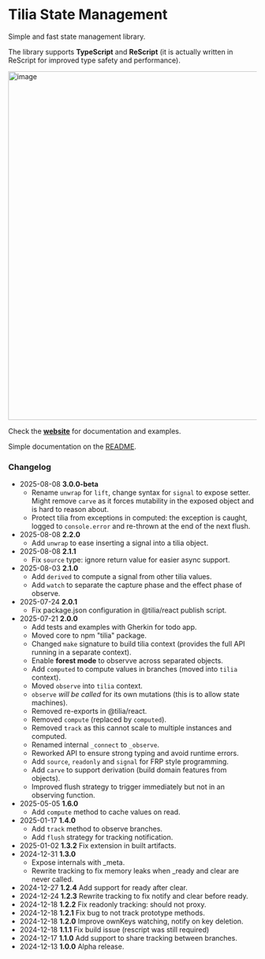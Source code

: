 # Tilia State Management

Simple and fast state management library.

The library supports **TypeScript** and **ReScript** (it is actually written in ReScript for improved type safety and performance).

<a href="https://tiliajs.com">
  <img width="834" height="705" alt="image" src="https://github.com/user-attachments/assets/56dd163a-65a0-4900-9280-aab2a0d7d92a" />
</a>

Check the [**website**](https://tiliajs.com) for documentation and examples.

Simple documentation on the [README](./tilia/README.md).

### Changelog

- 2025-08-08 **3.0.0-beta**
  - Rename `unwrap` for `lift`, change syntax for `signal` to expose setter. Might remove `carve` as it
    forces mutability in the exposed object and is hard to reason about.
  - Protect tilia from exceptions in computed: the exception is caught, logged to `console.error` and re-thrown at the end of the next flush.
- 2025-08-08 **2.2.0**
  - Add `unwrap` to ease inserting a signal into a tilia object.
- 2025-08-08 **2.1.1**
  - Fix `source` type: ignore return value for easier async support.
- 2025-08-03 **2.1.0**
  - Add `derived` to compute a signal from other tilia values.
  - Add `watch` to separate the capture phase and the effect phase of observe.
- 2025-07-24 **2.0.1**
  - Fix package.json configuration in @tilia/react publish script.
- 2025-07-21 **2.0.0**
  - Add tests and examples with Gherkin for todo app.
  - Moved core to npm "tilia" package.
  - Changed `make` signature to build tilia context (provides the full API running in a separate context).
  - Enable **forest mode** to observve across separated objects.
  - Add `computed` to compute values in branches (moved into `tilia` context).
  - Moved `observe` into `tilia` context.
  - `observe` _will be called_ for its own mutations (this is to allow state machines).
  - Removed re-exports in @tilia/react.
  - Removed `compute` (replaced by `computed`).
  - Removed `track` as this cannot scale to multiple instances and computed.
  - Renamed internal `_connect` to `_observe`.
  - Reworked API to ensure strong typing and avoid runtime errors.
  - Add `source`, `readonly` and `signal` for FRP style programming.
  - Add `carve` to support derivation (build domain features from objects).
  - Improved flush strategy to trigger immediately but not in an observing function.
- 2025-05-05 **1.6.0**
  - Add `compute` method to cache values on read.
- 2025-01-17 **1.4.0**
  - Add `track` method to observe branches.
  - Add `flush` strategy for tracking notification.
- 2025-01-02 **1.3.2** Fix extension in built artifacts.
- 2024-12-31 **1.3.0**
  - Expose internals with \_meta.
  - Rewrite tracking to fix memory leaks when \_ready and clear are never called.
- 2024-12-27 **1.2.4** Add support for ready after clear.
- 2024-12-24 **1.2.3** Rewrite tracking to fix notify and clear before ready.
- 2024-12-18 **1.2.2** Fix readonly tracking: should not proxy.
- 2024-12-18 **1.2.1** Fix bug to not track prototype methods.
- 2024-12-18 **1.2.0** Improve ownKeys watching, notify on key deletion.
- 2024-12-18 **1.1.1** Fix build issue (rescript was still required)
- 2024-12-17 **1.1.0** Add support to share tracking between branches.
- 2024-12-13 **1.0.0** Alpha release.
